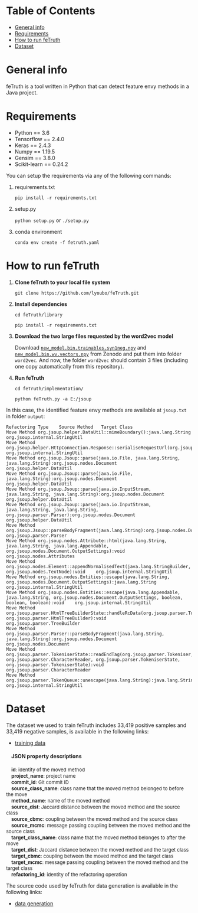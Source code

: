 # Table of Contents

- [General info](#general-info)
- [Requirements](#requirements)
- [How to run feTruth](#how-to-run-fetruth)
- [Dataset](#dataset)

# General info

feTruth is a tool written in Python that can detect feature envy methods in a Java project.

# Requirements

- Python == 3.6
- Tensorflow == 2.4.0
- Keras == 2.4.3
- Numpy == 1.19.5
- Gensim == 3.8.0
- Scikit-learn == 0.24.2

You can setup the requirements via any of the following commands:

1. requirements.txt

   `pip install -r requirements.txt`

2. setup.py

   `python setup.py` or `./setup.py`

3. conda environment

   `conda env create -f fetruth.yaml`

# How to run feTruth

1. **Clone feTruth to your local file system**

   `git clone https://github.com/lyoubo/feTruth.git`


2. **Install dependencies**

   `cd feTruth/library`

   `pip install -r requirements.txt`


3. **Download the two large files requested by the word2vec model**

   Download [`new_model.bin.trainables.syn1neg.npy`](https://doi.org/10.5281/zenodo.5749111) and [`new_model.bin.wv.vectors.npy`](https://doi.org/10.5281/zenodo.5749111) from Zenodo and put them into folder `word2vec`. And now, the folder `word2vec` should contain 3 files (including one copy automatically from this repository).


4. **Run feTruth**

   `cd feTruth/implementation/`

   `python feTruth.py -a E:/jsoup`

In this case, the identified feature envy methods are available at `jsoup.txt` in folder `output`:

    Refactoring Type	Source Method	Target Class
    Move Method	org.jsoup.helper.DataUtil::mimeBoundary():java.lang.String 	 org.jsoup.internal.StringUtil
    Move Method	org.jsoup.helper.HttpConnection.Response::serialiseRequestUrl(org.jsoup.Connection.Request):void 	 org.jsoup.internal.StringUtil
    Move Method	org.jsoup.Jsoup::parse(java.io.File, java.lang.String, java.lang.String):org.jsoup.nodes.Document 	 org.jsoup.helper.DataUtil
    Move Method	org.jsoup.Jsoup::parse(java.io.File, java.lang.String):org.jsoup.nodes.Document 	 org.jsoup.helper.DataUtil
    Move Method	org.jsoup.Jsoup::parse(java.io.InputStream, java.lang.String, java.lang.String):org.jsoup.nodes.Document 	 org.jsoup.helper.DataUtil
    Move Method	org.jsoup.Jsoup::parse(java.io.InputStream, java.lang.String, java.lang.String, org.jsoup.parser.Parser):org.jsoup.nodes.Document 	 org.jsoup.helper.DataUtil
    Move Method	org.jsoup.Jsoup::parseBodyFragment(java.lang.String):org.jsoup.nodes.Document 	 org.jsoup.parser.Parser
    Move Method	org.jsoup.nodes.Attribute::html(java.lang.String, java.lang.String, java.lang.Appendable, org.jsoup.nodes.Document.OutputSettings):void 	 org.jsoup.nodes.Attributes
    Move Method	org.jsoup.nodes.Element::appendNormalisedText(java.lang.StringBuilder, org.jsoup.nodes.TextNode):void 	 org.jsoup.internal.StringUtil
    Move Method	org.jsoup.nodes.Entities::escape(java.lang.String, org.jsoup.nodes.Document.OutputSettings):java.lang.String 	 org.jsoup.internal.StringUtil
    Move Method	org.jsoup.nodes.Entities::escape(java.lang.Appendable, java.lang.String, org.jsoup.nodes.Document.OutputSettings, boolean, boolean, boolean):void 	 org.jsoup.internal.StringUtil
    Move Method	org.jsoup.parser.HtmlTreeBuilderState::handleRcData(org.jsoup.parser.Token.StartTag, org.jsoup.parser.HtmlTreeBuilder):void 	 org.jsoup.parser.TreeBuilder
    Move Method	org.jsoup.parser.Parser::parseBodyFragment(java.lang.String, java.lang.String):org.jsoup.nodes.Document 	 org.jsoup.nodes.Document
    Move Method	org.jsoup.parser.TokeniserState::readEndTag(org.jsoup.parser.Tokeniser, org.jsoup.parser.CharacterReader, org.jsoup.parser.TokeniserState, org.jsoup.parser.TokeniserState):void 	 org.jsoup.parser.CharacterReader
    Move Method	org.jsoup.parser.TokenQueue::unescape(java.lang.String):java.lang.String 	 org.jsoup.internal.StringUtil

# Dataset

The dataset we used to train feTruth includes 33,419 positive samples and 33,419 negative samples, is available in the following links:

- [training data](dataset/training_data/)

#### &emsp;JSON property descriptions

&emsp;<font size=2>**id**: identity of the moved method</font>  
&emsp;<font size=2>**project_name**: project name</font>    
&emsp;<font size=2>**commit_id**: Git commit ID</font>    
&emsp;<font size=2>**source_class_name**: class name that the moved method belonged to before the move</font>    
&emsp;<font size=2>**method_name**: name of the moved method</font>    
&emsp;<font size=2>**source_dist**: Jaccard distance between the moved method and the source class</font>    
&emsp;<font size=2>**source_cbmc**: coupling between the moved method and the source class</font>    
&emsp;<font size=2>**source_mcmc**: message passing coupling between the moved method and the source class</font>    
&emsp;<font size=2>**target_class_name**: class name that the moved method belonges to after the move</font>    
&emsp;<font size=2>**target_dist**: Jaccard distance between the moved method and the target class</font>    
&emsp;<font size=2>**target_cbmc**: coupling between the moved method and the target class</font>    
&emsp;<font size=2>**target_mcmc**: message passing coupling between the moved method and the target class</font>    
&emsp;<font size=2>**refactoring_id**: identity of the refactoring operation</font>

The source code used by feTruth for data generation is available in the following links:

- [data generation](dataset/data_generation)

